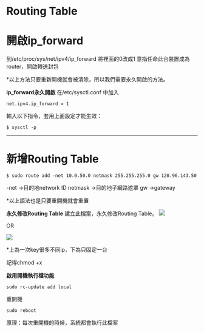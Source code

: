 # Routing Table

# **開啟ip_forward**
到/etc/proc/sys/net/ipv4/ip_forward
將裡面的0改成1
意指任命此台裝置成為router，開啟轉送封包

*以上方法只要重新開機就會被清除，所以我們需要永久開啟的方法。

**ip_forward永久開啟**
在/etc/sysctl.conf 中加入
```
net.ipv4.ip_forward = 1
```
輸入以下指令，套用上面設定才能生效：
```
$ sysctl -p
```

---
# **新增Routing Table**
```
$ sudo route add -net 10.0.50.0 netmask 255.255.255.0 gw 120.96.143.50
```
-net ->目的地network ID
netmask ->目的地子網路遮罩
gw ->gateway

*以上語法也是只要重開機就會重置

**永久修改Routing Table**
建立此檔案，永久修改Routing Table。
![](https://i.imgur.com/9mR700F.png)

OR

![](https://i.imgur.com/R7AQv8r.png)

*上為一次key很多不同ip，下為只固定一台

記得chmod +x


**啟用開機執行檔功能**
```
sudo rc-update add local
```
重開機
```
sudo reboot
```

原理：每次重開機的時候，系統都會執行此檔案